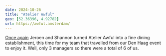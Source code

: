 ```yaml
---
date: 2024-10-26
title: "Atelier Awful"
geo: [52.36396, 4.92782]
url: https://awful.amsterdam/
---
```


[Once again](/logs/events/2023-awful/) Jeroen and Shannon turned Atelier Awful into a fine dining establishment, this time for my team that travelled from our Den Haag event to enjoy it. Well, only 3 managers so there were a total of 6 of us.
